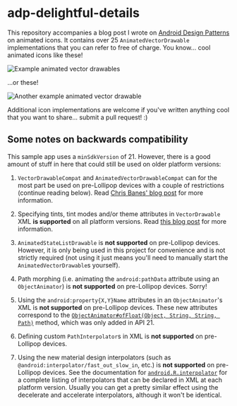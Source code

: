 # adp-delightful-details

This repository accompanies a blog post I wrote on [Android Design Patterns](www.androiddesignpatterns.com) on animated icons. It contains over 25 `AnimatedVectorDrawable` implementations that you can refer to free of charge. You know... cool animated icons like these!

![Example animated vector drawables](http://i.imgur.com/0aFdjJn.gif)

...or these!

![Another example animated vector drawable](http://i.imgur.com/4UsNhqV.gif)

Additional icon implementations are welcome if you've written anything cool that you want to share... submit a pull request! :)

## Some notes on backwards compatibility

This sample app uses a `minSdkVersion` of 21. However, there is a good amount of stuff in here that could still
be used on older platform versions:

1. `VectorDrawableCompat` and `AnimatedVectorDrawableCompat` can for the most part be used on pre-Lollipop devices with a couple of restrictions (continue reading below). Read [Chris Banes' blog post][chris-banes-vector-blog-post] for more information.

2. Specifying tints, tint modes and/or theme attributes in `VectorDrawable` XML **is supported** on all platform versions. Read [this blog post](http://www.androiddesignpatterns.com/2016/08/contextcompat-getcolor-getdrawable.html) for more information.

3. `AnimatedStateListDrawable` is **not supported** on pre-Lollipop devices. However, it is only being used in this project for convenience and is not strictly required (not using it just means you'll need to manually start the `AnimatedVectorDrawable`s yourself).

4. Path morphing (i.e. animating the `android:pathData` attribute using an `ObjectAnimator`) is **not supported** on pre-Lollipop devices. Sorry!

5. Using the `android:property{X,Y}Name` attributes in an `ObjectAnimator`'s XML is **not supported** on pre-Lollipop devices. These new attributes correspond to the [`ObjectAnimator#ofFloat(Object, String, String, Path)`][ObjectAnimator#ofFloat()] method, which was only added in API 21.

6. Defining custom `PathInterpolator`s in XML is **not supported** on pre-Lollipop devices.

7. Using the new material design interpolators (such as `@android:interpolator/fast_out_slow_in`, etc.) is **not supported** on pre-Lollipop devices. See the documentation for [`android.R.interpolator`][android.R.interpolator] for a complete listing of interpolators that can be declared in XML at each platform version. Usually you can get a pretty similar effect using the decelerate and accelerate interpolators, although it won't be identical.

  [chris-banes-vector-blog-post]: https://chris.banes.me/2016/02/25/appcompat-vector/
  [theme-attributes-blog-post]: http://www.androiddesignpatterns.com/2016/08/contextcompat-getcolor-getdrawable.html
  [PathInterpolatorCompat]: https://developer.android.com/reference/android/support/v4/view/animation/PathInterpolatorCompat.html
  [FastOutSlowInInterpolator]: https://developer.android.com/reference/android/support/v4/view/animation/FastOutSlowInInterpolator.html
  [FastOutLinearInInterpolator]: https://developer.android.com/reference/android/support/v4/view/animation/FastOutLinearInInterpolator.html
  [LinearOutSlowInInterpolator]: https://developer.android.com/reference/android/support/v4/view/animation/LinearOutSlowInInterpolator.html
  [android.R.interpolator]: https://developer.android.com/reference/android/R.interpolator.html
  [ObjectAnimator]: https://developer.android.com/reference/android/animation/ObjectAnimator.html
  [ObjectAnimator#ofFloat()]: https://developer.android.com/reference/android/animation/ObjectAnimator.html#ofFloat(java.lang.Object,%20java.lang.String,%20java.lang.String,%20android.graphics.Path)

